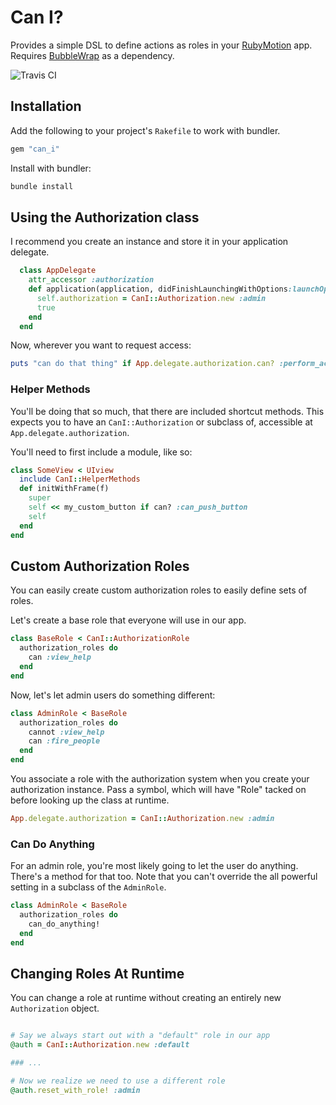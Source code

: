 # Can I?
Provides a simple DSL to define actions as roles in your [RubyMotion](http://www.rubymotion.com) app.  Requires [BubbleWrap](https://github.com/rubymotion/BubbleWrap) as a dependency.

![Travis CI](https://secure.travis-ci.org/macfanatic/can_i.png?branch=master)

## Installation

Add the following to your project's `Rakefile` to work with bundler.

```ruby
gem "can_i"
```

Install with bundler:

```ruby
bundle install
```

## Using the Authorization class
I recommend you create an instance and store it in your application delegate.

```ruby
  class AppDelegate
    attr_accessor :authorization
    def application(application, didFinishLaunchingWithOptions:launchOptions)
      self.authorization = CanI::Authorization.new :admin
      true
    end
  end
```

Now, wherever you want to request access:

```ruby
puts "can do that thing" if App.delegate.authorization.can? :perform_action
```
### Helper Methods
You'll be doing that so much, that there are included shortcut methods.  This expects you to have an `CanI::Authorization` or subclass of, accessible at `App.delegate.authorization`.

You'll need to first include a module, like so:

```ruby
class SomeView < UIview
  include CanI::HelperMethods
  def initWithFrame(f)
    super
    self << my_custom_button if can? :can_push_button
    self
  end
end
```

## Custom Authorization Roles
You can easily create custom authorization roles to easily define sets of roles.

Let's create a base role that everyone will use in our app.

```ruby
class BaseRole < CanI::AuthorizationRole
  authorization_roles do
    can :view_help
  end
end
```

Now, let's let admin users do something different:

```ruby
class AdminRole < BaseRole
  authorization_roles do
    cannot :view_help
    can :fire_people
  end
end
```

You associate a role with the authorization system when you create your authorization instance.  Pass a symbol, which will have "Role" tacked on before looking up the class at runtime.

```ruby
App.delegate.authorization = CanI::Authorization.new :admin
```

### Can Do Anything
For an admin role, you're most likely going to let the user do anything.  There's a method for that too.  Note that you can't override the all powerful setting in a subclass of the `AdminRole`.

```ruby
class AdminRole < BaseRole
  authorization_roles do
    can_do_anything!
  end
end
```

## Changing Roles At Runtime
You can change a role at runtime without creating an entirely new `Authorization` object.

```ruby

# Say we always start out with a "default" role in our app
@auth = CanI::Authorization.new :default

### ...

# Now we realize we need to use a different role
@auth.reset_with_role! :admin

```
